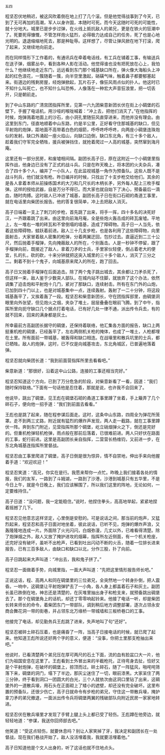     五四 

   程坚忍伏地稍迟，被这风吹着倒在地上打了几个滚。但是他觉得战事到了今天，已到了无可再加的高潮，军人以身许国，本随时可死。而今天这随时可死的可能性，就十分地大。城里已是步步过弹，在火线上抵抗敌人的弟兄，更是在铁火的狂潮中了。死要死得慷慨，不管怎样炮火猛烈，必得极力达成自己的任务，死了也是心地光明的。退退缩缩地死去，那是种耻辱。这样想了，尽管让弹风掀在地下打滚，爬了起来，又继续地向前走。

   而在同样情形下工作着的，有通讯兵在牵着电话线，有工兵在铺着工事，有输送兵在送子弹，烟雾丛中，看到各种人影在活动。他觉得谁也没有把死放在心上，我怕什么？他继续地走近东门，远远看到东门那个城基缺口所在，弹火像大海船头上冲起的红色浪花，一簇随着一簇，向半空里激起，硝磺气味，触着鼻子都要郁塞起来。街道边的残剩房屋，经炮弹掀起，瓦片石子，像狂风雨点似的扑人。他这时已不知什么叫死亡，也不知什么叫恐怖，人像落在一种宏大声音狂浪里，把一切丢开，只是朝前走。

   到了中山东路的广清宫团指挥所里，见第一六九团柴意新团长伏在街上小碉堡的石壁下，手握了电话机，用沙哑的喉咙喊着：“冲上去，把他们消灭了。”在他指挥的时候，炮弹溅着地面上的沙石，由小洞孔里随狂风直穿进来，而他并没有理会。由这里到东门，径直地顺着中山东路，约是半公里，正好看守住那城基的缺口，但见平射炮的炮弹，距地面不高带着白色的烟箭，呼呼咚呼呼咚，向两座小碉堡连珠炮似的发射。缺口外涌起一座火焰山，向缺口边倒，缺口东北角，有三十多个敌人，趁着我们守军完全牺牲，援兵被弹挡住，就抢着爬过一人高的城基，突然窜到海月庵。

   这里还有一部分民房，和废墟相间隔。副团长高子日，原在这附近一个小碉堡里指挥作战，他身边已没有了正式的战斗兵。只是在昨天晚上，将本团的火夫杂兵，凑合了四十多个人，编并了一小队人，在此监视城基一角作为预备队。这些人既不是战斗列兵，他们就没有枪。昨日编并的时候，只找出了十支步枪交给他们。其余的是各人拿着本师从前操练国术的大刀和几尺长的木柄长矛，另外每人配上三枚手榴弹。这样的授给武器，自是万分不得已。而大家也就自始下了决心，预备最后一滴血，随时肉搏。这时敌人已冲进了城基，副团长高子日在街口石砌的甬道工事里，就在电话里向柴团长报告。他的答复很简单，冲上去把敌人消灭。

   高子日端着一支上了刺刀的步枪，首先跳了出来，将手一挥，四十多名的决死好汉，一齐跟着跳了出来。由这里向前海月庵，全是些炮火轰击成的砖瓦废墟。平地上，左一堆右一堆的砖瓦和不曾倒塌的墙基，造成了障碍物。高子日一人当先，依着这些障碍物，蛙跃着前进。敌人三十几支步枪，也是各利用了这些障碍物，向里面射击，大家冒着敌人密集的枪弹，分着两翼迂回，包抄过去。直逼近到二三十公尺，然后抛着手榴弹，先向掩蔽敌人的所在，个别轰击。人是一秒钟不停留，跟了手榴弹向前，既接近了敌人，拿着刀矛的士兵，手里家伙轻便，倒占着老大的便宜，扎的扎，砍的砍，十来分钟就把这突入城里的三十多个敌人，消灭了三分之二。剩着不到十个鬼子，向城基原来爬入的所在，跑了回去。

   高子日又抛着手榴弹在后面追击。除了两个鬼子跳出城去，其余都让刀矛杀死了，但这样一来，敌人鉴于少数突人部队，在城内站不住脚，就放弃了这个办法，依然调集了迫击炮和平射炮十几门，紧对了那缺口，连续射击。所有在东门外的山炮，已加到四十门以上，也是对城基集中一点，连续轰射。轰射了一二十分钟，将这段城基轰平了，又挨着轰了一段。程坚忍和柴意新团长，守在团指挥部里，由碉堡洞眼里向外张望，但见炮火之烟，夹杂了堆土，层层叠叠在眼前飞腾。到了中午，指挥所里向扼守缺口几个据点打着电话，已有好几处一律不通，派出传令兵去，有的就不回来，回来的满身都是灰土。

   所幸最前方高副团长据守的碉堡，还保持着联络，他汇集各方面的报告，缺口上两挺重机枪的碉堡，已经轰平了，左右两侧机关枪的掩体，也成了一堆土，人枪都埋在土里。所有面前一带城基，被轰得和缺口相连。在战壕里和散兵坑里的士兵，都已牺牲。敌人的炮弹，这时，已不仅是向城基攻击，东北角城区，已普遍地落着弹。

   程坚忍就向柴团长道：“我到前面营指挥所里去看看吧。”

   柴意新道：“那很好，沿着这中山公路，连接的工事还相当完好。”

   程坚忍知道这个方向，已到了万分危急的阶段，对柴意新看了一看，因道：“我们随时保持联络。”下面有一句话他是忍住着，那就是说，也许我不会回来了。

   他说毕，跳出了碉堡，见王彪在碉堡石砌的甬道工事里蹲了坐着，手上簸弄了几个碎石子，便向他一招手道：“我们到前面去看看。”

   王彪也是跳了起来，随在程参谋后面走。这时，这条中山东路，四周全为弹花所笼罩。走不到两三丈路，附近就有猛烈的爆炸声发现，两人走一截路，就在工事里蹲伏一阵。奔到东门附近，见营指挥所那个碉堡，屹立硝烟弹火之下，倒还是完好的。但重机枪弹轻机枪弹，雨点般在那前后落着，已很难前进。两人只好伏在路面的工事，蛇行前进。这里是高副团长亲自指挥，二营营长杨维钧，又前进一步，在东北角城基连指挥所里督战。

   程坚忍由工事里爬进了碉堡，高子日倒是很为惊异，情不自禁地，伸出手来向他握着手道：“欢迎欢迎！”

   程坚忍笑道：“高兄，你实在是行。我愿来帮你一点忙。昨晚上我们接着各处的情报，我们的友军，一路到了斗姆湖，一路到了沙港，沙港到城基只有五华里，不是今日上午，就是今日晚上，我们应该解围了，所以我们这里的阵地，无论如何，一定要维持住。”

   高子日道：“没问题，我一定能稳住。”说时，他捏住拳头，高高地举起，紧紧地捏着摇撼了几下。

   程坚忍见他意志这样坚定，心里倒是安慰的。可是说话之间，那当前的炮声，又猛烈起来，程坚忍和高子日面对地坐着，彼此说话，已听不见，炮弹的爆炸声浪，又轰隆隆地连成一片。外面除了火光闪闪，白烟弥漫，几丈以外，已难看得清楚。除了炮弹烟之外，敌人又放了掩护进攻的烟幕，指挥所左近侧面，有一个机关枪座，还完好没有破坏，虽听不出枪声，已看到吐出闪动不断的火舌，随着一位排长进来报告，已有三百多敌人，由缺口和缺口以北，分作三股，扑了向前。

   高子日跳起来大声叫道：“冲出去，我和鬼子拼了。”

   程坚忍一面做着手势，向城里指，一面大声叫道：“先把这里情形报告师长吧。”

   正说这话，程、高两人和同在碉堡里的三位弟兄，全突然地一个转身扑倒，把人震昏。一响中，这碉堡让平射炮弹铲去了一小角，各人身上都盖着石子和灰土。副团长虽已跌倒在地，神志还是清楚的，在灰堆里抽出身子和枪支来，就预备跳出碉堡去了。那个在碉堡角上的话机，却还丁零零响起铃来。他接了电话一听，却是柴团长转来师长的命令，着柴团东门一带部队，调到稍后地方调整部署，逐次占领永安商会舞花洞一带的街巷，并占领东北万缘桥一带城墙和三板桥巷口的工事。

   他接完了电话，却见勤务兵王彪跳了进来，失声地叫了句“还好”。

   程坚忍被碎土碎石压着，也是痛昏了一阵，当高子日接电话的时候，就已爬了起来。他知道王彪所说还好两个字的意义，便道：“没事，你把土里那支枪抽出来吧。”

   他说时，已看清楚两个弟兄压在厚可两尺的石土下面，流的血有脸盆口大一片，他们为祖国安息在这里了。王彪看到土外冒出来的半截枪托，正待弯身去扯，恰好又是个平射炮弹，在破坏的碉堡上，掠顶而过。碎土碎石，随了一阵猛风，啪咤咤筛落下来，碉堡的洞门，塌下了半边，那灰尘迷住了一切，眼前漆黑。大家呆住了两三分钟，终于看到洞口一团圆大的白光，三个人就依次由这洞口里钻了出来，这碉堡外的一道散兵壕，用石头在正面砌上了矮小的遮壁，却还没有完全破坏。这里布置的预备队，还很少伤亡，高子日就命令有步枪的弟兄，守住这一带散兵壕，掩护拿刀矛的弟兄撤退，一面派出传令兵将碉堡两翼的残破部队向附近民房一家家地转进。

   程坚忍伏在散兵壕里才发现了手臂上腿上头上都已受了轻伤。王彪蹲在他旁边，就轻轻地道：“参谋，我送你回师部去吧。”

   他笑道：“受这点轻伤，就要休息吗？别让人家笑掉了牙，我决定和副团长在一处督战，现在我们巷战开始了。敌人没活埋着我，我就要活埋着他。”

   高子日知道他是个文人出身的，听了这话也就不住地点头。

